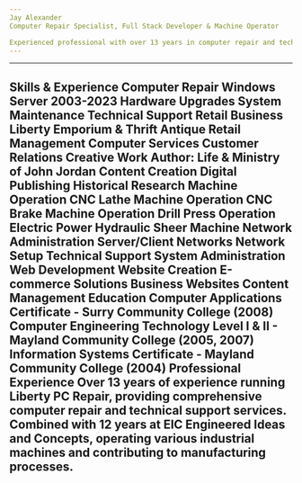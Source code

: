 ```yaml
---
Jay Alexander
Computer Repair Specialist, Full Stack Developer & Machine Operator

Experienced professional with over 13 years in computer repair and technical support, combined with extensive experience in machine operation and manufacturing.
---
```

---
Skills & Experience
Computer Repair
Windows Server 2003-2023
Hardware Upgrades
System Maintenance
Technical Support
Retail Business
Liberty Emporium & Thrift
Antique Retail Management
Computer Services
Customer Relations
Creative Work
Author: Life & Ministry of John Jordan
Content Creation
Digital Publishing
Historical Research
Machine Operation
CNC Lathe Machine Operation
CNC Brake Machine Operation
Drill Press Operation
Electric Power Hydraulic Sheer Machine
Network Administration
Server/Client Networks
Network Setup
Technical Support
System Administration
Web Development
Website Creation
E-commerce Solutions
Business Websites
Content Management
Education
Computer Applications Certificate - Surry Community College (2008)
Computer Engineering Technology Level I & II - Mayland Community College (2005, 2007)
Information Systems Certificate - Mayland Community College (2004)
Professional Experience
Over 13 years of experience running Liberty PC Repair, providing comprehensive computer repair and technical support services. Combined with 12 years at EIC Engineered Ideas and Concepts, operating various industrial machines and contributing to manufacturing processes.
---

